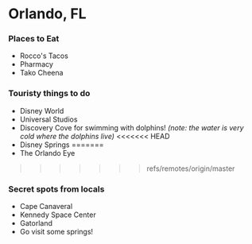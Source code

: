 # Orlando, FL

### Places to Eat
- Rocco's Tacos
- Pharmacy
- Tako Cheena

### Touristy things to do
- Disney World
- Universal Studios
- Discovery Cove for swimming with dolphins! *(note: the water is very cold where the dolphins live)*
<<<<<<< HEAD
- Disney Springs
=======
- The Orlando Eye
>>>>>>> refs/remotes/origin/master

### Secret spots from locals
- Cape Canaveral
- Kennedy Space Center
- Gatorland
- Go visit some springs!
